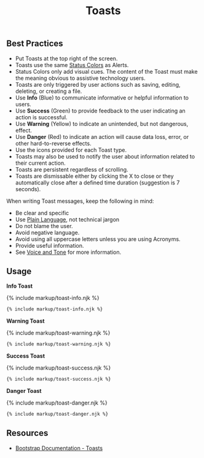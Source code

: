 ﻿---
title: Toasts
summary: Toasts are a lightweight notification relaying information related to the user's actions.
tags: components
layout: guide
eleventyNavigation:
  key: Toasts
  parent: Components
  order: 300
  excerpt: Toasts are a lightweight notification relaying information related to the user's actions.
  img: /img/illustrations/illus-toasts.svg
---

## Best Practices

- Put Toasts at the top right of the screen.
- Toasts use the same [Status Colors](/theming/color) as Alerts.
- Status Colors only add visual cues. The content of the Toast must make the meaning obvious to assistive technology users.
- Toasts are only triggered by user actions such as saving, editing, deleting, or creating a file.
- Use **Info** (Blue) to communicate informative or helpful information to users.
- Use **Success** (Green) to provide feedback to the user indicating an action is successful.
- Use **Warning** (Yellow) to indicate an unintended, but not dangerous, effect.  
- Use **Danger** (Red) to indicate an action will cause data loss, error, or other hard-to-reverse effects.
- Use the icons provided for each Toast type.
- Toasts may also be used to notify the user about information related to their current action.
- Toasts are persistent regardless of scrolling. 
- Toasts are dismissable either by clicking the X to close or they automatically close after a defined time duration (suggestion is 7 seconds).

When writing Toast messages, keep the following in mind:

- Be clear and specific
- Use <a href="https://plainlanguage.gov/" target="_blank">Plain Language</a>, not technical jargon
- Do not blame the user.
- Avoid negative language.
- Avoid using all uppercase letters unless you are using Acronyms.
- Provide useful information.
- See [Voice and Tone](/foundation/voice-and-tone/) for more information.

## Usage

**Info Toast**

{% include markup/toast-info.njk %}

``` html
{% include markup/toast-info.njk %}
```

**Warning Toast**

{% include markup/toast-warning.njk %}

``` html
{% include markup/toast-warning.njk %}
```

**Success Toast**

{% include markup/toast-success.njk %}

``` html
{% include markup/toast-success.njk %}
```

**Danger Toast**

{% include markup/toast-danger.njk %}

``` html
{% include markup/toast-danger.njk %}
```





## Resources
* <a href="https://getbootstrap.com/docs/4.5/components/toasts/" target="_blank">Bootstrap Documentation - Toasts</a>
